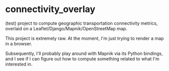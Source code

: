 connectivity_overlay
====================

(test) project to compute geographic transportation connectivity metrics, overlaid on a Leaflet/Django/Mapnik/OpenStreetMap map.


This project is extremely raw. At the moment, I'm just trying to render a map in a browser. 

Subsequently, I'll probably play around with Mapnik via its Python bindings, and I see if I can figure out how to compute something related to what I'm interested in.

